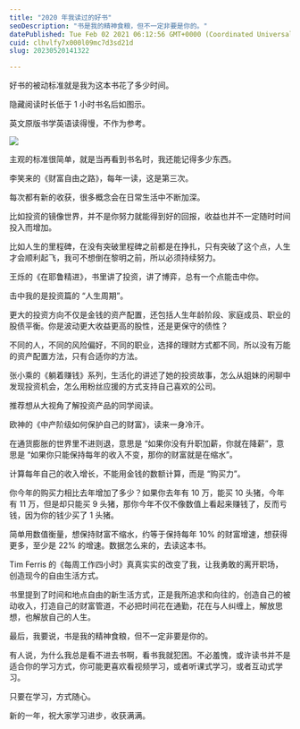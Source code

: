 ```yaml
---
title: "2020 年我读过的好书"
seoDescription: "书是我的精神食粮，但不一定非要是你的。"
datePublished: Tue Feb 02 2021 06:12:56 GMT+0000 (Coordinated Universal Time)
cuid: clhvlfy7x000l09mc7d3sd21d
slug: 20230520141322

---
```


好书的被动标准就是我为这本书花了多少时间。

隐藏阅读时长低于 1 小时书名后如图示。

英文原版书学英语读得慢，不作为参考。

![](https://cdn.hashnode.com/res/hashnode/image/upload/v1684563157472/45c15995-75db-4056-8992-044291d40036.jpeg)

主观的标准很简单，就是当再看到书名时，我还能记得多少东西。

李笑来的《财富自由之路》，每年一读，这是第三次。

每次都有新的收获，很多概念会在日常生活中不断加深。

比如投资的镜像世界，并不是你努力就能得到好的回报，收益也并不一定随时时间投入而增加。

比如人生的里程碑，在没有突破里程碑之前都是在挣扎，只有突破了这个点，人生才会顺利起飞，我可不想倒在黎明之前，所以必须持续努力。

王烁的《在耶鲁精进》，书里讲了投资，讲了博弈，总有一个点能击中你。

击中我的是投资篇的 “人生周期”。

更大的投资方向不仅是金钱的资产配置，还包括人生年龄阶段、家庭成员、职业的股债平衡。你是波动更大收益更高的股性，还是更保守的债性？

不同的人，不同的风险偏好，不同的职业，选择的理财方式都不同，所以没有万能的资产配置方法，只有合适你的方法。

张小乘的《躺着赚钱》系列，生活化的讲述了她的投资故事，怎么从姐妹的闲聊中发现投资机会，怎么用粉丝应援的方式支持自己喜欢的公司。

推荐想从大视角了解投资产品的同学阅读。

欧神的《中产阶级如何保护自己的财富》，读来一身冷汗。

在通货膨胀的世界里不进则退，意思是 “如果你没有升职加薪，你就在降薪”，意思是 “如果你只能保持每年的收入不变，那你的财富就是在缩水”。

计算每年自己的收入增长，不能用金钱的数额计算，而是 “购买力”。

你今年的购买力相比去年增加了多少？如果你去年有 10 万，能买 10 头猪，今年有 11 万，但是却只能买 9 头猪，那你今年不仅不像数值上看起来赚钱了，反而亏钱，因为你的钱少买了 1 头猪。

简单用数值衡量，想保持财富不缩水，约等于保持每年 10% 的财富增速，想获得更多，至少是 22% 的增速。数据怎么来的，去读这本书。

Tim Ferris 的《每周工作四小时》真真实实的改变了我，让我勇敢的离开职场，创造现今的自由生活方式。

书里提到了时间和地点自由的新生活方式，正是我所追求和向往的，创造自己的被动收入，打造自己的财富管道，不必把时间花在通勤，花在与人纠缠上，解放思想，也解放自己的人生。

最后，我要说，书是我的精神食粮，但不一定非要是你的。

有人说，为什么我总是看不进去书啊，看书我就犯困。不必羞愧，或许读书并不是适合你的学习方式，你可能更喜欢看视频学习，或者听课式学习，或者互动式学习。

只要在学习，方式随心。

新的一年，祝大家学习进步，收获满满。